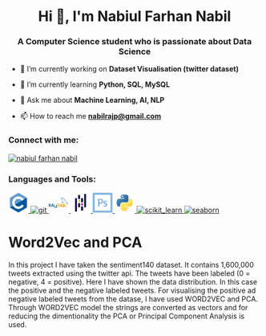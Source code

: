 <h1 align="center">Hi 👋, I'm Nabiul Farhan Nabil</h1>
<h3 align="center">A Computer Science student who is passionate about Data Science</h3>

- 🔭 I’m currently working on **Dataset Visualisation (twitter dataset)**

- 🌱 I’m currently learning **Python, SQL, MySQL**

- 💬 Ask me about **Machine Learning, AI, NLP**

- 📫 How to reach me **nabilrajp@gmail.com**

<h3 align="left">Connect with me:</h3>
<p align="left">
<a href="https://linkedin.com/in/nabiul-farhan-nabil-744999148/" target="blank"><img align="center" src="https://raw.githubusercontent.com/rahuldkjain/github-profile-readme-generator/master/src/images/icons/Social/linked-in-alt.svg" alt="nabiul farhan nabil" height="30" width="40" /></a>
</p>

<h3 align="left">Languages and Tools:</h3>
<p align="left"> <a href="https://www.cprogramming.com/" target="_blank" rel="noreferrer"> <img src="https://raw.githubusercontent.com/devicons/devicon/master/icons/c/c-original.svg" alt="c" width="40" height="40"/> </a> <a href="https://git-scm.com/" target="_blank" rel="noreferrer"> <img src="https://www.vectorlogo.zone/logos/git-scm/git-scm-icon.svg" alt="git" width="40" height="40"/> </a> <a href="https://www.mysql.com/" target="_blank" rel="noreferrer"> <img src="https://raw.githubusercontent.com/devicons/devicon/master/icons/mysql/mysql-original-wordmark.svg" alt="mysql" width="40" height="40"/> </a> <a href="https://pandas.pydata.org/" target="_blank" rel="noreferrer"> <img src="https://raw.githubusercontent.com/devicons/devicon/2ae2a900d2f041da66e950e4d48052658d850630/icons/pandas/pandas-original.svg" alt="pandas" width="40" height="40"/> </a> <a href="https://www.photoshop.com/en" target="_blank" rel="noreferrer"> <img src="https://raw.githubusercontent.com/devicons/devicon/master/icons/photoshop/photoshop-line.svg" alt="photoshop" width="40" height="40"/> </a> <a href="https://www.python.org" target="_blank" rel="noreferrer"> <img src="https://raw.githubusercontent.com/devicons/devicon/master/icons/python/python-original.svg" alt="python" width="40" height="40"/> </a> <a href="https://scikit-learn.org/" target="_blank" rel="noreferrer"> <img src="https://upload.wikimedia.org/wikipedia/commons/0/05/Scikit_learn_logo_small.svg" alt="scikit_learn" width="40" height="40"/> </a> <a href="https://seaborn.pydata.org/" target="_blank" rel="noreferrer"> <img src="https://seaborn.pydata.org/_images/logo-mark-lightbg.svg" alt="seaborn" width="40" height="40"/> </a> </p>



# Word2Vec and PCA 
In this project I have taken the sentiment140 dataset. It contains 1,600,000 tweets extracted using the twitter api. The tweets have been labeled (0 = negative, 4 = positive). 
Here I have shown the data distribution. In this case the positive and the negative labeled tweets. For visualising the positive ad negative labeled tweets from the datase, I have used WORD2VEC and PCA. Through WORD2VEC model the strings are converted as vectors and for reducing the dimentionality the PCA or Principal Component Analysis is used.
